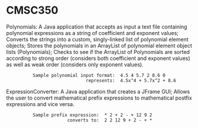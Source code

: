 # CMSC350

Polynomials:  A Java application that accepts as input a text file containing polynomial expressions as a string of coefficient and exponent values;
              Converts the strings into a custom, singly-linked list of polynomial element objects;
              Stores the polynomials in an ArrayList of polynomial element object lists (Polynomials);
              Checks to see if the ArrayList of Polynomials are sorted according to strong order (considers both coefficient and exponent values) as well as 
              weak order (considers only exponent values).
              
              Sample polynomial input format:  4.5 4 5.7 2 8.6 0
                                  represents:  4.5x^4 + 5.7x^2 + 8.6
              
              
              
ExpressionConverter: 
              A Java application that creates a JFrame GUI;
              Allows the user to convert mathematical prefix expressions to mathematical postfix expressions and vice versa.
              
              Sample prefix expression:  * 2 + 2 - + 12 9 2
                           converts to:  2 2 12 9 + 2 - + *
